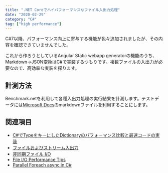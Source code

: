 ```yaml
---
title: ".NET Coreでハイパフォーマンスなファイル入出力処理"
date: "2020-02-29"
category: "C#"
tag: ["high performance"]
---
```


C#7以降、パフォーマンス向上に寄与する機能が色々追加されましたが、その内容を確認できていませんでした。

これから作ろうとしているAngular Static webapp generatorの機能のうち、Markdown->JSON変換はC#で実装するつもりです。複数ファイルの入出力が必要なので、高効率な実装を探ります。

## 計測方法

Benchmark.netを利用して各種入出力処理の実行結果を計測します。テストデータには[Microsoft Docs](https://github.com/dotnet/docs.ja-jp)のmarkdownファイルを利用することにします。

## 関連項目

- [C#でTypeをキーにしたDictionaryのパフォーマンス比較と最速コードの実装](http://engineering.grani.jp/entry/2017/07/28/145035)
- [ファイルおよびストリーム入出力](https://docs.microsoft.com/ja-jp/dotnet/standard/io/index)
- [非同期ファイル I/O](https://docs.microsoft.com/ja-jp/dotnet/standard/io/asynchronous-file-i-o)
- [File I/O Performance Tips](https://jacksondunstan.com/articles/3318)
- [Parallel Foreach async in C#](https://medium.com/@alex.puiu/parallel-foreach-async-in-c-36756f8ebe62)
